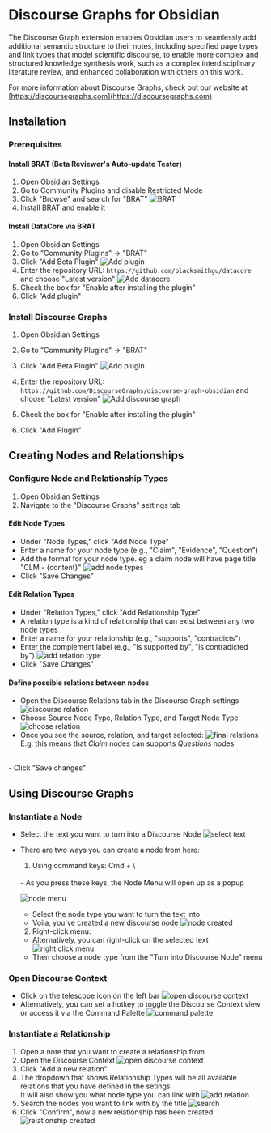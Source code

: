 # Discourse Graphs for Obsidian

The Discourse Graph extension enables Obsidian users to seamlessly add additional semantic structure to their notes, including specified page types and link types that model scientific discourse, to enable more complex and structured knowledge synthesis work, such as a complex interdisciplinary literature review, and enhanced collaboration with others on this work.

For more information about Discourse Graphs, check out our website at [https://discoursegraphs.com](https://discoursegraphs.com)

## Installation

### Prerequisites

#### Install BRAT (Beta Reviewer's Auto-update Tester)

1. Open Obsidian Settings
2. Go to Community Plugins and disable Restricted Mode
3. Click "Browse" and search for "BRAT"
![BRAT](/docs/media/BRAT.png)
4. Install BRAT and enable it


#### Install DataCore via BRAT

1. Open Obsidian Settings
2. Go to "Community Plugins" → "BRAT"
3. Click "Add Beta Plugin"
![Add plugin](/docs/media/add-beta-plugin.png)
4. Enter the repository URL: `https://github.com/blacksmithgu/datacore` and choose "Latest version"
![Add datacore](/docs/media/add-datacore.png)
5. Check the box for "Enable after installing the plugin"
6. Click "Add plugin"

### Install Discourse Graphs

1. Open Obsidian Settings
2. Go to "Community Plugins" → "BRAT"
3. Click "Add Beta Plugin"
![Add plugin](/docs/media/add-beta-plugin.png)

4. Enter the repository URL: `https://github.com/DiscourseGraphs/discourse-graph-obsidian`  and choose "Latest version"
![Add discourse graph](/docs/media/add-discourse-graph.png)
5. Check the box for "Enable after installing the plugin"
6. Click "Add Plugin"


## Creating Nodes and Relationships

### Configure Node and Relationship Types

1. Open Obsidian Settings
2. Navigate to the "Discourse Graphs" settings tab
#### Edit Node Types
   - Under "Node Types," click "Add Node Type"
   - Enter a name for your node type (e.g., "Claim", "Evidence", "Question")
   - Add the format for your node type. eg a claim node will have page title "CLM - {content}"
  ![add node types](/docs/media/add-node-types.png)
  - Click "Save Changes"
#### Edit Relation Types
   - Under "Relation Types," click "Add Relationship Type"
   - A relation type is a kind of relationship that can exist between any two node types
   - Enter a name for your relationship (e.g., "supports", "contradicts")
   - Enter the complement label (e.g., "is supported by", "is contradicted by")
   ![add relation type](/docs/media/relation-types.png)
   - Click "Save Changes"
#### Define possible relations between nodes
- Open the Discourse Relations tab in the Discourse Graph settings
![discourse relation](/docs/media/discourse-relations.png)
- Choose Source Node Type, Relation Type, and Target Node Type
![choose relation](/docs/media/choose-discourse-relations.png)
- Once you see the source, relation, and target selected:
![final relations](/docs/media/final-relation.png)
E.g: this means that *Claim* nodes can supports *Questions* nodes
<br/>
- Click "Save changes"

## Using Discourse Graphs

### Instantiate a Node

- Select the text you want to turn into a Discourse Node
![select text](/docs/media/select.png)
- There are two ways you can create a node from here:
  
  1. Using command keys: Cmd + \ 
  <br>
  - As you press these keys, the Node Menu will open up as a popup
  
  ![node menu](/docs/media/node-menu.png)
  - Select the node type you want to turn the text into
  - Voila, you've created a new discourse node
  ![node created](/docs/media/node-created.png)
  
  2. Right-click menu:
  - Alternatively, you can right-click on the selected text
  ![right click menu](/docs/media/right-click-menu.png)
  - Then choose a node type from the "Turn into Discourse Node" menu

### Open Discourse Context

-  Click on the telescope icon on the left bar
![open discourse context](/docs/media/open-dg-context.png)
- Alternatively, you can set a hotkey to toggle the Discourse Context view or access it via the Command Palette
![command palette](/docs/media/command.png)

### Instantiate a Relationship

1. Open a note that you want to create a relationship from
2. Open the Discourse Context
![open discourse context](/docs/media/open-dg-context.png)
3. Click "Add a new relation"
4. The dropdown that shows Relationship Types will be all available relations that you have defined in the setings.
<br> It will also show you what node type you can link with
![add relation](/docs/media/add-relationship.png)
5. Search the nodes you want to link with by the title
![search](/docs/media/search.png)
6. Click "Confirm", now a new relationship has been created
![relationship created](/docs/media/relationship-created.png)
